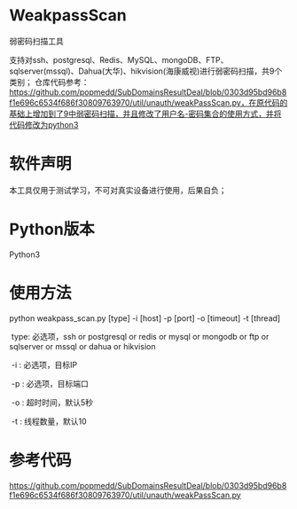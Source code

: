 # WeakpassScan
弱密码扫描工具

支持对ssh、postgresql、Redis、MySQL、mongoDB、FTP、sqlserver(mssql)、Dahua(大华)、hikvision(海康威视)进行弱密码扫描，共9个类别；
仓库代码参考：https://github.com/popmedd/SubDomainsResultDeal/blob/0303d95bd96b8f1e696c6534f686f30809763970/util/unauth/weakPassScan.py，在原代码的基础上增加到了9中弱密码扫描，并且修改了用户名-密码集合的使用方式，并将代码修改为python3

# 软件声明
  本工具仅用于测试学习，不可对真实设备进行使用，后果自负；

# Python版本
  Python3

# 使用方法
python weakpass_scan.py [type] -i [host] -p [port] -o [timeout] -t [thread]

​	type: 必选项，ssh or postgresql or redis or mysql or mongodb or ftp or sqlserver or mssql or dahua or hikvision

​	-i : 必选项，目标IP

​	-p : 必选项，目标端口

​	-o  : 超时时间，默认5秒

​	-t  : 线程数量，默认10



# 参考代码

https://github.com/popmedd/SubDomainsResultDeal/blob/0303d95bd96b8f1e696c6534f686f30809763970/util/unauth/weakPassScan.py

  

